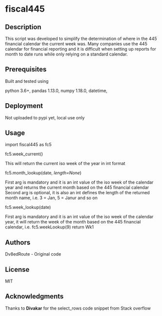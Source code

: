 
# fiscal445

## Description

This script was developed to simplify the determination of where in the 445 financial calendar the current week was. Many companies use the 445 calendar for financial reporting and it is difficult when setting up reports for month to date runs while only relying on a standard calendar.

## Prerequisites
Built and tested using

python 3.6+, 
pandas 1.13.0, 
numpy 1.18.0, 
datetime, 

## Deployment
Not uploaded to pypi yet, local use only

## Usage
import fiscal445 as fc5

fc5.week_current()

This will return the current iso week of the year in int format

fc5.month_lookup(date, *length=None*)

First arg is mandatory and it is an int value of the iso week of the calendar year and returns the current month based
on the 445 financial calendar
Second arg is optional, it is also an int defines the length of the returned month name, i.e. 3 = Jan, 5 = Janur and so on

fc5.week_lookup(date)

First arg is mandatory and it is an int value of the iso week of the calendar year, it will return the week
of the month based on the 445 financial calendar, i.e. fc5.weekLookup(9) return Wk1


## Authors
Dv8edRoute - Original code

## License
MIT

## Acknowledgments

Thanks to **Divakar** for the select_rows code snippet from Stack overflow
